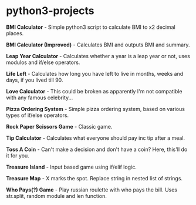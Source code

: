 # python3-projects

**BMI Calculator** - Simple python3 script to calculate BMI to x2 decimal places.

**BMI Calculator (Improved)** - Calculates BMI and outputs BMI and summary.

**Leap Year Calculator** - Calculates whether a year is a leap year or not, uses modulos and if/else operators.

**Life Left** - Calculates how long you have left to live in months, weeks and days, if you lived till 90.

**Love Calculator** - This could be broken as apparently I'm not compatible with any famous celebrity...

**Pizza Ordering System** - Simple pizza ordering system, based on various types of if/else operators.

**Rock Paper Scissors Game** - Classic game.

**Tip Calculator** - Calculates what everyone should pay inc tip after a meal.

**Toss A Coin** - Can't make a decision and don't have a coin? Here, this'll do it for you.

**Treasure Island** - Input based game using if/elif logic.  

**Treasure Map** - X marks the spot. Replace string in nested list of strings.

**Who Pays(?) Game** - Play russian roulette with who pays the bill. Uses str.split, random module and len function.
